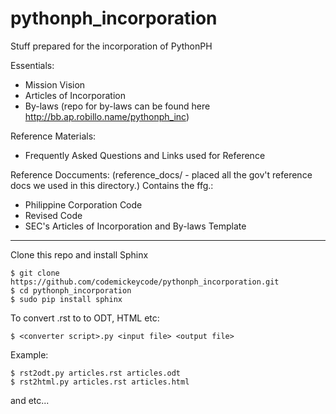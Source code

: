 pythonph_incorporation
======================

Stuff prepared for the incorporation of PythonPH

Essentials:
- Mission Vision
- Articles of Incorporation
- By-laws (repo for by-laws can be found here http://bb.ap.robillo.name/pythonph_inc)

Reference Materials:
- Frequently Asked Questions and Links used for Reference

Reference Doccuments:
(reference_docs/ - placed all the gov't reference docs we used in this directory.) Contains the ffg.:
- Philippine Corporation Code
- Revised Code
- SEC's Articles of Incorporation and By-laws Template

------

Clone this repo and install Sphinx
```
$ git clone https://github.com/codemickeycode/pythonph_incorporation.git
$ cd pythonph_incorporation
$ sudo pip install sphinx
```


To convert .rst to to ODT, HTML etc:

```
$ <converter script>.py <input file> <output file>
```
Example:
```
$ rst2odt.py articles.rst articles.odt
$ rst2html.py articles.rst articles.html
```
and etc...


